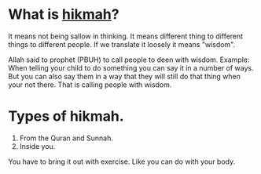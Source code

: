 # What is [hikmah](https://www.youtube.com/playlist?list=PLutdSTmJ7bAJw2-ob0Ad-u44wEJvDMD_x)?

It means not being sallow in thinking.
It means different thing to different things to different people. If we translate it loosely it means "wisdom".

Allah said to prophet (PBUH) to call people to deen with wisdom.
Example: When telling your child to do something you can say it in a number of ways. But you can also say them in a way that they will still do that thing when your not there. That is calling people with wisdom.

# Types of hikmah.
1. From the Quran and Sunnah.
2. Inside you.

You have to bring it out with exercise. Like you can do with your body.


